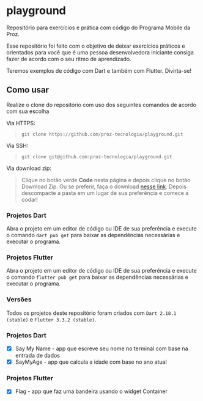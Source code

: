 # playground
Repositório para exercícios e prática com código do Programa Mobile da Proz.

Esse repositório foi feito com o objetivo de deixar exercícios práticos e orientados para você que é uma pessoa desenvolvedora iniciante consiga fazer de acordo com o seu ritmo de aprendizado.

Teremos exemplos de código com Dart e também com Flutter. Divirta-se!

## Como usar

Realize o clone do repositório com uso dos seguintes comandos de acordo com sua escolha

Via HTTPS:

> `git clone https://github.com/proz-tecnologia/playground.git `

Via SSH:

> `git clone git@github.com:proz-tecnologia/playground.git`

Via download zip:
> Clique no botão verde **Code** nesta página e depois clique no botão Download Zip. Ou se preferir, faça o download [nesse link](https://github.com/proz-tecnologia/playground/archive/refs/heads/main.zip). Depois descompacte a pasta em um lugar de sua preferência e comece a codar!

### Projetos Dart
Abra o projeto em um editor de código ou IDE de sua preferência e execute o comando `dart pub get` para baixar as dependências necessárias e executar o programa.

### Projetos Flutter
Abra o projeto em um editor de código ou IDE de sua preferência e execute o comando `flutter pub get` para baixar as dependências necessárias e executar o programa.

### Versões
Todos os projetos deste repositório foram criados com `Dart 2.18.1 (stable)` e `Flutter 3.3.2 (stable)`.

### Projetos Dart
- [x] Say My Name - app que escreve seu nome no terminal com base na entrada de dados
- [x] SayMyAge - app que calcula a idade com base no ano atual

### Projetos Flutter
- [x] Flag - app que faz uma bandeira usando o widget Container